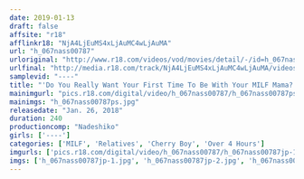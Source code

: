 ```yaml
---
date: 2019-01-13
draft: false
affsite: "r18"
afflinkr18: "NjA4LjEuMS4xLjAuMC4wLjAuMA"
url: "h_067nass00787"
urloriginal: "http://www.r18.com/videos/vod/movies/detail/-/id=h_067nass00787"
urlfinal: "http://media.r18.com/track/NjA4LjEuMS4xLjAuMC4wLjAuMA/videos/vod/movies/detail/-/id=h_067nass00787"
samplevid: "----"
title: "'Do You Really Want Your First Time To Be With Your MILF Mama?' Her Son Was Still A Cherry Boy, So This Kind And Gentle Mother Felt Sorry For Him, And Knew It Was Wrong, But She Decided To Commit The Forbidden Sin Of Incest"
mainimgurl: "pics.r18.com/digital/video/h_067nass00787/h_067nass00787ps.jpg"
mainimgs: "h_067nass00787ps.jpg"
releasedate: "Jan. 26, 2018"
duration: 240
productioncomp: "Nadeshiko"
girls: ['----']
categories: ['MILF', 'Relatives', 'Cherry Boy', 'Over 4 Hours']
imgurls: ['pics.r18.com/digital/video/h_067nass00787/h_067nass00787jp-1.jpg', 'pics.r18.com/digital/video/h_067nass00787/h_067nass00787jp-2.jpg', 'pics.r18.com/digital/video/h_067nass00787/h_067nass00787jp-3.jpg', 'pics.r18.com/digital/video/h_067nass00787/h_067nass00787jp-4.jpg', 'pics.r18.com/digital/video/h_067nass00787/h_067nass00787jp-5.jpg', 'pics.r18.com/digital/video/h_067nass00787/h_067nass00787jp-6.jpg', 'pics.r18.com/digital/video/h_067nass00787/h_067nass00787jp-7.jpg', 'pics.r18.com/digital/video/h_067nass00787/h_067nass00787jp-8.jpg', 'pics.r18.com/digital/video/h_067nass00787/h_067nass00787jp-9.jpg', 'pics.r18.com/digital/video/h_067nass00787/h_067nass00787jp-10.jpg', 'pics.r18.com/digital/video/h_067nass00787/h_067nass00787jp-11.jpg', 'pics.r18.com/digital/video/h_067nass00787/h_067nass00787jp-12.jpg', 'pics.r18.com/digital/video/h_067nass00787/h_067nass00787jp-13.jpg', 'pics.r18.com/digital/video/h_067nass00787/h_067nass00787jp-14.jpg', 'pics.r18.com/digital/video/h_067nass00787/h_067nass00787jp-15.jpg', 'pics.r18.com/digital/video/h_067nass00787/h_067nass00787jp-16.jpg', 'pics.r18.com/digital/video/h_067nass00787/h_067nass00787jp-17.jpg', 'pics.r18.com/digital/video/h_067nass00787/h_067nass00787jp-18.jpg', 'pics.r18.com/digital/video/h_067nass00787/h_067nass00787jp-19.jpg', 'pics.r18.com/digital/video/h_067nass00787/h_067nass00787jp-20.jpg']
imgs: ['h_067nass00787jp-1.jpg', 'h_067nass00787jp-2.jpg', 'h_067nass00787jp-3.jpg', 'h_067nass00787jp-4.jpg', 'h_067nass00787jp-5.jpg', 'h_067nass00787jp-6.jpg', 'h_067nass00787jp-7.jpg', 'h_067nass00787jp-8.jpg', 'h_067nass00787jp-9.jpg', 'h_067nass00787jp-10.jpg', 'h_067nass00787jp-11.jpg', 'h_067nass00787jp-12.jpg', 'h_067nass00787jp-13.jpg', 'h_067nass00787jp-14.jpg', 'h_067nass00787jp-15.jpg', 'h_067nass00787jp-16.jpg', 'h_067nass00787jp-17.jpg', 'h_067nass00787jp-18.jpg', 'h_067nass00787jp-19.jpg', 'h_067nass00787jp-20.jpg']
---
```

